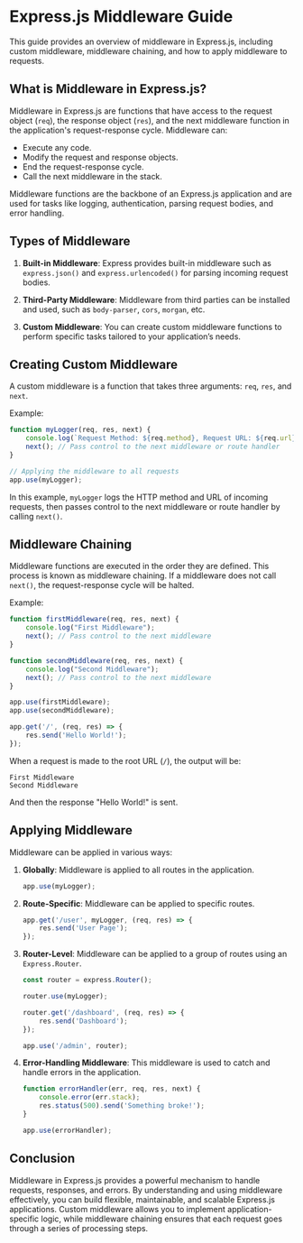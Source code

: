 # Express.js Middleware Guide

This guide provides an overview of middleware in Express.js, including custom middleware, middleware chaining, and how to apply middleware to requests.

## What is Middleware in Express.js?

Middleware in Express.js are functions that have access to the request object (`req`), the response object (`res`), and the next middleware function in the application's request-response cycle. Middleware can:

- Execute any code.
- Modify the request and response objects.
- End the request-response cycle.
- Call the next middleware in the stack.

Middleware functions are the backbone of an Express.js application and are used for tasks like logging, authentication, parsing request bodies, and error handling.

## Types of Middleware

1. **Built-in Middleware**: Express provides built-in middleware such as `express.json()` and `express.urlencoded()` for parsing incoming request bodies.

2. **Third-Party Middleware**: Middleware from third parties can be installed and used, such as `body-parser`, `cors`, `morgan`, etc.

3. **Custom Middleware**: You can create custom middleware functions to perform specific tasks tailored to your application’s needs.

## Creating Custom Middleware

A custom middleware is a function that takes three arguments: `req`, `res`, and `next`.

Example:
```javascript
function myLogger(req, res, next) {
    console.log(`Request Method: ${req.method}, Request URL: ${req.url}`);
    next(); // Pass control to the next middleware or route handler
}

// Applying the middleware to all requests
app.use(myLogger);
```

In this example, `myLogger` logs the HTTP method and URL of incoming requests, then passes control to the next middleware or route handler by calling `next()`.

## Middleware Chaining

Middleware functions are executed in the order they are defined. This process is known as middleware chaining. If a middleware does not call `next()`, the request-response cycle will be halted.

Example:
```javascript
function firstMiddleware(req, res, next) {
    console.log("First Middleware");
    next(); // Pass control to the next middleware
}

function secondMiddleware(req, res, next) {
    console.log("Second Middleware");
    next(); // Pass control to the next middleware
}

app.use(firstMiddleware);
app.use(secondMiddleware);

app.get('/', (req, res) => {
    res.send('Hello World!');
});
```

When a request is made to the root URL (`/`), the output will be:

```
First Middleware
Second Middleware
```

And then the response "Hello World!" is sent.

## Applying Middleware

Middleware can be applied in various ways:

1. **Globally**: Middleware is applied to all routes in the application.
   ```javascript
   app.use(myLogger);
   ```

2. **Route-Specific**: Middleware can be applied to specific routes.
   ```javascript
   app.get('/user', myLogger, (req, res) => {
       res.send('User Page');
   });
   ```

3. **Router-Level**: Middleware can be applied to a group of routes using an `Express.Router`.
   ```javascript
   const router = express.Router();
   
   router.use(myLogger);
   
   router.get('/dashboard', (req, res) => {
       res.send('Dashboard');
   });
   
   app.use('/admin', router);
   ```

4. **Error-Handling Middleware**: This middleware is used to catch and handle errors in the application.
   ```javascript
   function errorHandler(err, req, res, next) {
       console.error(err.stack);
       res.status(500).send('Something broke!');
   }

   app.use(errorHandler);
   ```

## Conclusion

Middleware in Express.js provides a powerful mechanism to handle requests, responses, and errors. By understanding and using middleware effectively, you can build flexible, maintainable, and scalable Express.js applications. Custom middleware allows you to implement application-specific logic, while middleware chaining ensures that each request goes through a series of processing steps.
